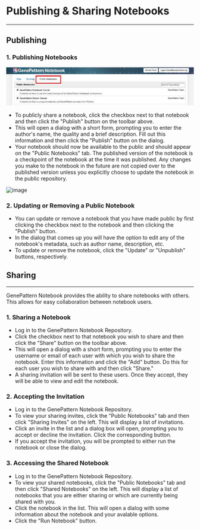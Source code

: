 
# Publishing & Sharing Notebooks
--- 

## Publishing

### 1. Publishing Notebooks

![image](img/content_notebook-tab.jpg?x=1)

* To publicly share a notebook, click the checkbox next to that notebook and then click the "Publish" button on the toolbar above.
* This will open a dialog with a short form, prompting you to enter the author's name, the quality and a brief description. Fill out this information and then click the "Publish" button on the dialog.
* Your notebook should now be available to the public and should appear on the "Public Notebooks" tab. The published version of the notebook is a checkpoint of the notebook at the time it was published. Any changes you make to the notebook in the future are not copied over to the published version unless you explicitly choose to update the notebook in the public repository.

![image](http://genepattern-notebook.org/wp-content/uploads/2017/02/content_share-notebook.jpg)

### 2. Updating or Removing a Public Notebook

* You can update or remove a notebook that you have made public by first clicking the checkbox next to the notebook and then clicking the "Publish" button.
* In the dialog that comes up you will have the option to edit any of the notebook's metadata, such as author name, description, etc.
* To update or remove the notebook, click the "Update" or "Unpublish" buttons, respectively.


## Sharing
---
GenePattern Notebook provides the ability to share notebooks with others. This allows for easy collaboration between notebook users.

### 1. Sharing a Notebook

* Log in to the GenePattern Notebook Repository.
* Click the checkbox next to that notebook you wish to share and then click the "Share" button on the toolbar above.
* This will open a dialog with a short form, prompting you to enter the username or email of each user with which you wish to share the notebook. Enter this information and click the "Add" button. Do this for each user you wish to share with and then click "Share."
* A sharing invitation will be sent to these users. Once they accept, they will be able to view and edit the notebook.

### 2. Accepting the Invitation

* Log in to the GenePattern Notebook Repository.
* To view your sharing invites, click the "Public Notebooks" tab and then click "Sharing Invites" on the left. This will display a list of invitations.
* Click an invite in the list and a dialog box will open, prompting you to accept or decline the invitation. Click the corresponding button.
* If you accept the invitation, you will be prompted to either run the notebook or close the dialog.

### 3. Accessing the Shared Notebook

* Log in to the GenePattern Notebook Repository.
* To view your shared notebooks, click the "Public Notebooks" tab and then click "Shared Notebooks" on the left. This will display a list of notebooks that you are either sharing or which are currently being shared with you.
* Click the notebook in the list. This will open a dialog with some information about the notebook and your avalable options.
* Click the "Run Notebook" button.
